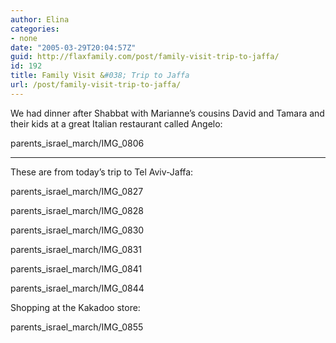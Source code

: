 ```yaml
---
author: Elina
categories:
- none
date: "2005-03-29T20:04:57Z"
guid: http://flaxfamily.com/post/family-visit-trip-to-jaffa/
id: 192
title: Family Visit &#038; Trip to Jaffa
url: /post/family-visit-trip-to-jaffa/
---
```

We had dinner after Shabbat with Marianne&#8217;s cousins David and Tamara and their kids at a great Italian restaurant called Angelo:

<wpgallery>parents\_israel\_march/IMG_0806</wpgallery>

* * *

These are from today&#8217;s trip to Tel Aviv-Jaffa:

<wpgallery>parents\_israel\_march/IMG_0827</wpgallery>

<wpgallery>parents\_israel\_march/IMG_0828</wpgallery>

<wpgallery>parents\_israel\_march/IMG_0830</wpgallery>

<wpgallery>parents\_israel\_march/IMG_0831</wpgallery>

<wpgallery>parents\_israel\_march/IMG_0841</wpgallery>

<wpgallery>parents\_israel\_march/IMG_0844</wpgallery>

Shopping at the Kakadoo store:
  
<wpgallery>parents\_israel\_march/IMG_0855</wpgallery>